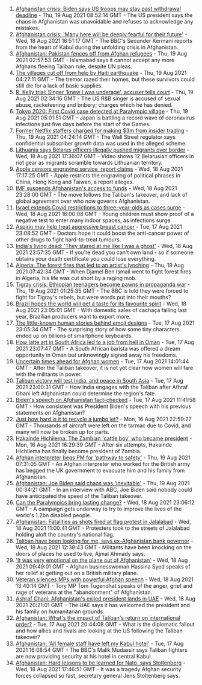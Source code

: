1. [Afghanistan crisis: Biden says US troops may stay past withdrawal deadline](https://www.bbc.co.uk/news/world-asia-58264917) - Thu, 19 Aug 2021 08:52:14 GMT - The US president says the chaos in Afghanistan was unavoidable and refuses to acknowledge any mistakes.
2. [Afghanistan crisis: 'Many here will be deeply fearful for their future'](https://www.bbc.co.uk/news/world-asia-58262874) - Wed, 18 Aug 2021 16:51:17 GMT - The BBC's Secunder Kermani reports from the heart of Kabul during the unfolding crisis in Afghanistan.
3. [Afghanistan: Pakistan fences off from Afghan refugees](https://www.bbc.co.uk/news/world-asia-58187983) - Thu, 19 Aug 2021 02:57:53 GMT - Islamabad says it cannot accept any more Afghans fleeing Taliban rule, despite UN pleas.
4. [The villages cut off from help by Haiti earthquake](https://www.bbc.co.uk/news/world-latin-america-58245047) - Thu, 19 Aug 2021 04:27:11 GMT - The tremor razed their homes, but these survivors could still die for a lack of basic supplies.
5. [R. Kelly trial: Singer 'knew I was underage', accuser tells court](https://www.bbc.co.uk/news/entertainment-arts-58254151) - Thu, 19 Aug 2021 02:34:16 GMT - The US R&B singer is accused of sexual abuse, racketeering and bribery; charges which he has denied.
6. [Tokyo 2020: First Covid case detected at Paralympic village](https://www.bbc.co.uk/news/world-asia-58265320) - Thu, 19 Aug 2021 05:01:51 GMT - Japan is battling a record wave of coronavirus infections just five days before the start of the Games.
7. [Former Netflix staffers charged for making $3m from insider trading](https://www.bbc.co.uk/news/business-58264767) - Thu, 19 Aug 2021 04:24:14 GMT - The Wall Street regulator says confidential subscriber growth data was used in the alleged scheme.
8. [Lithuania says Belarus officers illegally pushed migrants over border](https://www.bbc.co.uk/news/world-europe-58255448) - Wed, 18 Aug 2021 17:36:07 GMT - Video shows 12 Belarusian officers in riot gear as migrants scramble towards Lithuanian territory.
9. [Apple censors engraving service, report claims](https://www.bbc.co.uk/news/technology-58258385) - Wed, 18 Aug 2021 17:17:25 GMT - Apple restricts the engraving of political phrases in China, Hong Kong and Taiwan, a report alleges.
10. [IMF suspends Afghanistan's access to funds](https://www.bbc.co.uk/news/business-58263525) - Wed, 18 Aug 2021 23:28:00 GMT - The move follows the Taliban's takeover, and lack of global agreement over who now governs Afghanistan.
11. [Israel extends Covid restrictions to three-year-olds as cases surge](https://www.bbc.co.uk/news/world-middle-east-58245285) - Wed, 18 Aug 2021 16:00:08 GMT - Young children must show proof of a negative test to enter many indoor spaces, as infections surge.
12. [Aspirin may help treat aggressive breast cancer](https://www.bbc.co.uk/news/health-58229082) - Tue, 17 Aug 2021 23:08:52 GMT - Doctors hope it could boost the anti-cancer power of other drugs to fight hard-to-treat tumours.
13. [India's living dead: 'They stared at me like I was a ghost'](https://www.bbc.co.uk/news/stories-58259497) - Wed, 18 Aug 2021 23:57:35 GMT - If you're dead you can't own land - so if someone obtains your death certificate you could lose everything.
14. [Algeria: The forest fires that led to an artist's lynching](https://www.bbc.co.uk/news/world-africa-58260855) - Thu, 19 Aug 2021 07:42:34 GMT - When Djamel Ben Ismail went to fight forest fires in Algeria, his life was cut short by a raging mob.
15. [Tigray crisis: Ethiopian teenagers become pawns in propaganda war](https://www.bbc.co.uk/news/world-africa-58189395) - Thu, 19 Aug 2021 01:25:35 GMT - The BBC is told they were forced to fight for Tigray's rebels, but were words put into their mouths?
16. [Brazil hopes the world will get a taste for its favourite spirit](https://www.bbc.co.uk/news/business-58241729) - Wed, 18 Aug 2021 23:05:01 GMT - With domestic sales of cachaça falling last year, Brazilian producers want to export more.
17. [The little-known human stories behind emoji designs](https://www.bbc.co.uk/news/technology-58180556) - Tue, 17 Aug 2021 23:05:34 GMT - The surprising story of how some tiny characters ended up on billions of smartphone keyboards.
18. [How latte art in South Africa led to a job from hell in Oman](https://www.bbc.co.uk/news/world-africa-57990393) - Tue, 17 Aug 2021 23:07:47 GMT - A South African barista was offered a dream opportunity in Oman but unknowingly signed away his freedoms.
19. [Uncertain times ahead for Afghan women](https://www.bbc.co.uk/news/world-asia-58244017) - Tue, 17 Aug 2021 14:01:44 GMT - After the Taliban takeover, it is not yet clear how women will fare with the militants in power.
20. [Taliban victory will test India, and peace in South Asia](https://www.bbc.co.uk/news/world-asia-india-58240301) - Tue, 17 Aug 2021 23:00:31 GMT - How India engages with the Taliban after Afhraf Ghani left Afghanistan could determine the region's fate.
21. [Biden's speech on Afghanistan fact-checked](https://www.bbc.co.uk/news/58243158) - Tue, 17 Aug 2021 11:41:58 GMT - How consistent was President Biden's speech with his previous statements on Afghanistan?
22. [Just how hard is it to recycle a jumbo jet?](https://www.bbc.co.uk/news/business-57983174) - Mon, 16 Aug 2021 22:59:27 GMT - Thousands of aircraft were left on the tarmac due to Covid, and many will now be broken up for parts.
23. [Hakainde Hichilema: The Zambian 'cattle boy' who became president](https://www.bbc.co.uk/news/world-africa-58229710) - Mon, 16 Aug 2021 16:29:39 GMT - After six attempts, Hakainde Hichilema has finally become president of Zambia.
24. [Afghan interpreter begs PM for 'pathway to safety'](https://www.bbc.co.uk/news/world-58266707) - Thu, 19 Aug 2021 07:31:05 GMT - An Afghan interpreter who worked for the British army has begged the UK government to evacuate him and his family from Afghanistan.
25. [Afghanistan: Joe Biden said chaos was 'inevitable'](https://www.bbc.co.uk/news/world-us-canada-58264718) - Thu, 19 Aug 2021 00:34:21 GMT - In an interview with ABC, Joe Biden said nobody could have anticipated the speed of the Taliban takeover.
26. [Can the Paralympics bring lasting change?](https://www.bbc.co.uk/news/uk-58260253) - Wed, 18 Aug 2021 23:06:12 GMT - A campaign gets underway to try to improve the lives of the world's 1.2bn disabled people.
27. [Afghanistan: Fatalities as shots fired at flag protest in Jalalabad](https://www.bbc.co.uk/news/world-asia-58255118) - Wed, 18 Aug 2021 11:00:41 GMT - Protesters took to the streets of Jalalabad holding aloft the country's national flag.
28. [Taliban have been looking for me, says ex-Afghanistan bank governor](https://www.bbc.co.uk/news/world-asia-58255402) - Wed, 18 Aug 2021 12:38:43 GMT - Militants have been knocking on the doors of places he used to live, Ajmal Ahmady says.
29. ['It was very emotional on the plane out of Afghanistan'](https://www.bbc.co.uk/news/uk-58256816) - Wed, 18 Aug 2021 09:49:01 GMT - Afghan businesswoman Hassina Syed speaks of her relief at getting out on a British military plane.
30. [Veteran silences MPs with powerful Afghan speech](https://www.bbc.co.uk/news/uk-politics-58259509) - Wed, 18 Aug 2021 13:40:14 GMT - Tory MP Tom Tugendhat speaks of the anger, grief and rage of veterans at the "abandonment" of Afghanistan.
31. [Ashraf Ghani: Afghanistan's exiled president lands in UAE](https://www.bbc.co.uk/news/world-asia-58260902) - Wed, 18 Aug 2021 20:21:01 GMT - The UAE says it has welcomed the president and his family on humanitarian grounds.
32. [Afghanistan: What's the impact of Taliban's return on international order?](https://www.bbc.co.uk/news/world-us-canada-58248864) - Tue, 17 Aug 2021 20:44:08 GMT - What is the diplomatic fallout and how allies and rivals are looking at the US following the Taliban takeover?
33. [Afghanistan: 'All female staff have left my Kabul hotel'](https://www.bbc.co.uk/news/world-asia-58243134) - Tue, 17 Aug 2021 16:08:54 GMT - The BBC's Malik Mudassir says Taliban fighters are now providing security at his hotel in central Kabul.
34. [Afghanistan: Hard lessons to be learned for Nato, says Stoltenberg](https://www.bbc.co.uk/news/world-asia-58255406) - Wed, 18 Aug 2021 17:46:51 GMT - It was a tragedy Afghan security forces collapsed so fast, secretary general Jens Stoltenberg says.
